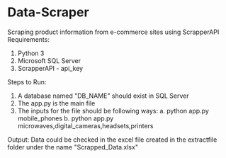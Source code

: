# Data-Scraper
Scraping product information from e-commerce sites using ScrapperAPI
Requirements:
1. Python 3
2. Microsoft SQL Server
3. ScrapperAPI - api_key

Steps to Run:
1. A database named "DB_NAME" should exist in SQL Server
2. The app.py is the main file
3. The inputs for the file should be following ways:
	a. python app.py mobile_phones
	b. python app.py microwaves,digital_cameras,headsets,printers

Output:
Data could be checked in the excel file created in the extractfile folder under the name "Scrapped_Data.xlsx"
